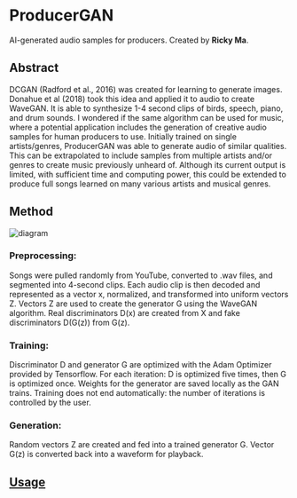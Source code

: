 # ProducerGAN
AI-generated audio samples for producers.
Created by **Ricky Ma**.

## Abstract
DCGAN (Radford et al., 2016) was created for learning to generate images. Donahue et al (2018) took this idea and applied it to audio to create WaveGAN. It is able to synthesize 1-4 second clips of birds, speech, piano, and drum sounds. I wondered if the same algorithm can be used for music, where a potential application includes the generation of creative audio samples for human producers to use. Initially trained on single artists/genres, ProducerGAN was able to generate audio of similar qualities. This can be extrapolated to include samples from multiple artists and/or genres to create music previously unheard of. Although its current output is limited, with sufficient time and computing power, this could be extended to produce full songs learned on many various artists and musical genres.

## Method
![diagram](https://doc-04-80-docs.googleusercontent.com/docs/securesc/63op3n052togofpts3aiclqgsa8ipofr/n5tplauldigputomomtb6ia9fmnifm8j/1587003225000/05490586868415901196/05490586868415901196/1K2C9XfEINt1bWLVghrf1b-4r7Hd2gkuC?e=view&authuser=0&nonce=njjakika8cdsa&user=05490586868415901196&hash=ffn029tmkpb6bne4o4362v5ggvbcrk34)

### Preprocessing:
Songs were pulled randomly from YouTube, converted to .wav files, and segmented into 4-second clips.
Each audio clip is then decoded and represented as a vector x, normalized, and transformed into uniform vectors Z.
Vectors Z are used to create the generator G using the WaveGAN algorithm.
Real discriminators D(x) are created from X and fake discriminators D(G(z)) from G(z).
### Training:
Discriminator D and generator G are optimized with the Adam Optimizer provided by Tensorflow.
For each iteration: D is optimized five times, then G is optimized once.
Weights for the generator are saved locally as the GAN trains.
Training does not end automatically: the number of iterations is controlled by the user.
### Generation:
Random vectors Z are created and fed into a trained generator G.
Vector G(z) is converted back into a waveform for playback.

## [Usage](https://drive.google.com/open?id=1jy1Dtu9H3vpJMyump0f7C_FYuDa17six)



